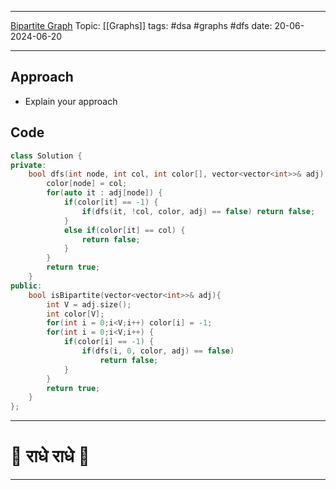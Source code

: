 
---
[Bipartite Graph](https://leetcode.com/problems/is-graph-bipartite)
Topic: [[Graphs]]
tags: #dsa #graphs #dfs 
date: 20-06-2024-06-20

---
## Approach

- Explain your approach

## Code 

```cpp
class Solution {
private:
    bool dfs(int node, int col, int color[], vector<vector<int>>& adj) {
        color[node] = col; 
        for(auto it : adj[node]) {
            if(color[it] == -1) {
                if(dfs(it, !col, color, adj) == false) return false; 
            }
            else if(color[it] == col) {
                return false; 
            }
        }
        return true;
    }
public:
    bool isBipartite(vector<vector<int>>& adj){
        int V = adj.size();
	    int color[V];
	    for(int i = 0;i<V;i++) color[i] = -1; 
	    for(int i = 0;i<V;i++) {
	        if(color[i] == -1) {
	            if(dfs(i, 0, color, adj) == false) 
	                return false; 
	        }
	    }
	    return true;
    }
};
```

---
# 🦚 राधे राधे 🦚
---
